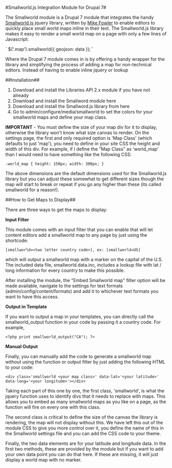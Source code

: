 #Smallworld.js Integration Module for Drupal 7#

The Smallworld module is a Drupal 7 module that integrates the handy [Smallworld.js](http://mikefowler.me/smallworld.js/) jquery library, written by [Mike Fowler](http://mikefowler.me/) to enable editors to quickly place small world maps inline in their text. The Smallworld.js library makes it easy to render a small world map on a page with only a few lines of Javascript:

`  $('.map').smallworld({
  	geojson: data
  });``

Where the Drupal 7 module comes in is by offering a handy wrapper for the library and simplifying the process of adding a map for non-technical editors. Instead of having to enable inline jquery or lookup

##Installation##

1. Download and install the Libraries API 2.x module if you have not already
2. Download and install the Smallword module here
3. Download and install the Smallword.js library from here
4. Go to admin/configure/media/smallworld to set the colors for your smallworld maps and define your map class.

**IMPORTANT** - You must define the size of your map div for it to display, otherwise the library won't know what size canvas to render. On the settings page, the first and only required option is 'Map Class' (which defaults to just 'map'), you need to define in your site CSS the height and width of this div. For example, if I define the "Map Class" as 'world_map' than I would need to have something like the following CSS:

`.world_map {
  height: 150px;
  width: 300px;
}`

The above dimensions are the default dimensions used for the Smallworld.js library but you can adjust these somewhat to get different sizes though the map will start to break or repeat if you go any higher than these (its called smallworld for a reason!).

##How to Get Maps to Display##

There are three ways to get the maps to display:

**Input Filter**

This module comes with an input filter that you can enable that will let content editors add a smallworld map to any page by just using the shortcode:

  `[smallworld=<two letter country code>], ex: [smallworld=US]`

which will output a smallworld map with a marker on the capital of the U.S. The included data file, smallworld.data.inc, includes a lookup file with lat / long information for every country to make this possible.

After installing the module, the "Embed Smallworld map" filter option will be made available, navigate to the settings for text formats (admin/config/content/formats) and add it to whichever text formats you want to have this access.

**Output in Template**

If you want to output a map in your templates, you can directly call the smallworld_output function in your code by passing it a country code. For example,

`<?php print smallworld_output("CA"); ?>`

**Manual Output**

Finally, you can manually add the code to generate a smallworld map without using the function or output filter by just adding the following HTML to your code:

`<div class='smallworld <your map class>' data-lat='<your latitude>' data-long='<your longitude>'></div>`

Taking each part of this one by one, the first class, 'smallworld', is what the jquery function uses to identify divs that it needs to replace with maps. This allows you to embed as many smallworld maps as you like on a page, as the function will fire on every one with this class.

The second class is critical to define the size of the canvas the library is rendering, the map will not display without this. We have left this out of the module CSS to give you more control over it, you define the name of this in the Smallworld settings file and you can add the CSS code to your theme.

Finally, the two data elements are for your latitude and longitude data. In the first two methods, these are provided by the module but if you want to add your own data point you can do that here. If these are missing, it will just display a world map with no marker.

